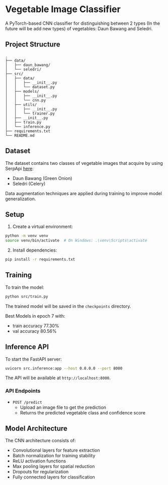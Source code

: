 # Vegetable Image Classifier

A PyTorch-based CNN classifier for distinguishing between 2 types (In the future will be add new types) of vegetables: Daun Bawang and Seledri.

## Project Structure

```
.
├── data/
│   ├── daun_bawang/
│   └── seledri/
├── src/
│   ├── data/
│   │   ├── __init__.py
│   │   └── dataset.py
│   ├── models/
│   │   ├── __init__.py
│   │   └── cnn.py
│   ├── utils/
│   │   ├── __init__.py
│   │   └── trainer.py
│   ├── __init__.py
│   ├── train.py
│   └── inference.py
├── requirements.txt
└── README.md
```
## Dataset

The dataset contains two classes of vegetable images that acquire by using SerpApi [here](https://github.com/adiptamartulandi/google-image-scraper):
- Daun Bawang (Green Onion)
- Seledri (Celery)

Data augmentation techniques are applied during training to improve model generalization.

## Setup

1. Create a virtual environment:
```bash
python -m venv venv
source venv/bin/activate  # On Windows: .\venv\Scripts\activate
```

2. Install dependencies:
```bash
pip install -r requirements.txt
```

## Training

To train the model:

```bash
python src/train.py
```

The trained model will be saved in the `checkpoints` directory.

Best Models in epoch 7 with:
- train accuracy 77.30%
- val accuracy 80.56%

## Inference API

To start the FastAPI server:

```bash
uvicorn src.inference:app --host 0.0.0.0 --port 8000
```

The API will be available at `http://localhost:8000`.

### API Endpoints

- `POST /predict`
  - Upload an image file to get the prediction
  - Returns the predicted vegetable class and confidence score

## Model Architecture

The CNN architecture consists of:
- Convolutional layers for feature extraction
- Batch normalization for training stability
- ReLU activation functions
- Max pooling layers for spatial reduction
- Dropouts for regularization
- Fully connected layers for classification
